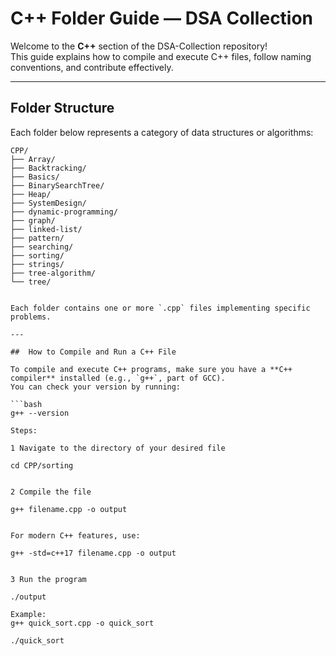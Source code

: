 #  C++ Folder Guide — DSA Collection

Welcome to the **C++** section of the DSA-Collection repository!  
This guide explains how to compile and execute C++ files, follow naming conventions, and contribute effectively.

---

##  Folder Structure

Each folder below represents a category of data structures or algorithms:

```text
CPP/
├── Array/
├── Backtracking/
├── Basics/
├── BinarySearchTree/
├── Heap/
├── SystemDesign/
├── dynamic-programming/
├── graph/
├── linked-list/
├── pattern/
├── searching/
├── sorting/
├── strings/
├── tree-algorithm/
└── tree/


Each folder contains one or more `.cpp` files implementing specific problems.

---

##  How to Compile and Run a C++ File

To compile and execute C++ programs, make sure you have a **C++ compiler** installed (e.g., `g++`, part of GCC).  
You can check your version by running:

```bash
g++ --version

Steps:

1️ Navigate to the directory of your desired file

cd CPP/sorting


2️ Compile the file

g++ filename.cpp -o output


For modern C++ features, use:

g++ -std=c++17 filename.cpp -o output


3️ Run the program

./output

Example:
g++ quick_sort.cpp -o quick_sort

./quick_sort
